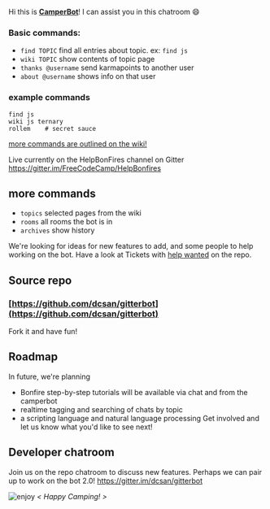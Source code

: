 Hi this is **[CamperBot](https://github.com/FreeCodeCamp/freecodecamp/wiki/camperbot)**! 
I can assist you in this chatroom :smile: 

### Basic commands:
- ``find TOPIC``  find all entries about topic. ex: `find js`
- `wiki TOPIC` show contents of topic page
- `thanks @username`  send karmapoints to another user
- `about @username`   shows info on that user

### example commands
```
find js
wiki js ternary
rollem    # secret sauce
```

[more commands are outlined on the wiki!](https://gitter.im/FreeCodeCamp/wiki/camperbot)

Live currently on the HelpBonFires channel on Gitter 
https://gitter.im/FreeCodeCamp/HelpBonfires


## more commands
- `topics` selected pages from the wiki
- `rooms`  all rooms the bot is in
- `archives` show history

We're looking for ideas for new features to add, and some people to help working on the bot.
Have a look at Tickets with [help wanted](https://github.com/dcsan/gitterbot/issues?q=is%3Aopen+is%3Aissue+label%3A%22help+wanted%22) on the repo. 

## Source repo
### [https://github.com/dcsan/gitterbot](https://github.com/dcsan/gitterbot)
Fork it and have fun!

## Roadmap
In future, we're planning 
- Bonfire step-by-step tutorials will be available via chat and from the camperbot
- realtime tagging and searching of chats by topic
- a scripting language and natural language processing
Get involved and let us know what you'd like to see next!

## Developer chatroom
Join us on the repo chatroom to discuss new features. Perhaps we can pair up to work on the bot 2.0!
https://gitter.im/dcsan/gitterbot

![enjoy](https://avatars1.githubusercontent.com/camperbot?&s=100) *< Happy Camping! >*

